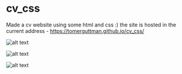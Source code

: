 # cv_css
Made a cv website using some html and css :)
the site is hosted in the current address - https://tomerguttman.github.io/cv_css/

![alt text](https://raw.githubusercontent.com/tomerguttman/cv_en/master/1.png)

![alt text](https://raw.githubusercontent.com/tomerguttman/cv_en/master/2.png)

![alt text](https://raw.githubusercontent.com/tomerguttman/cv_en/master/3.png)

